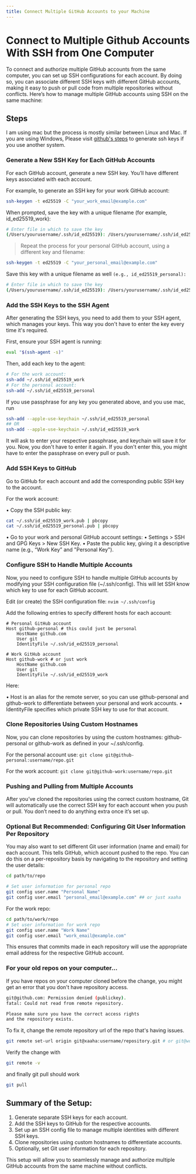 ```yaml
---
title: Connect Multiple GitHub Accounts to your Machine
---
```


# Connect to Multiple Github Accounts With SSH from One Computer

To connect and authorize multiple GitHub accounts from the same computer, you can set up SSH configurations for each account. By doing so, you can associate different SSH keys with different GitHub accounts, making it easy to push or pull code from multiple repositories without conflicts. Here’s how to manage multiple GitHub accounts using SSH on the same machine:

## Steps

I am using mac but the process is mostly similar between Linux and Mac. If you are using Windows, Please visit [github's steps](https://docs.github.com/en/authentication/connecting-to-github-with-ssh/generating-a-new-ssh-key-and-adding-it-to-the-ssh-agent) to generate ssh keys if you use another system.

### Generate a New SSH Key for Each GitHub Accounts

For each GitHub account, generate a new SSH key. You’ll have different keys associated with each account.

For example, to generate an SSH key for your work GitHub account:

```bash
ssh-keygen -t ed25519 -C "your_work_email@example.com"
```

When prompted, save the key with a unique filename (for example, id_ed25519_work):

```bash
# Enter file in which to save the key
(/Users/yourusername/.ssh/id_ed25519): /Users/yourusername/.ssh/id_ed25519_work
```

> Repeat the process for your personal GitHub account, using a different key and filename:

```bash
ssh-keygen -t ed25519 -C "your_personal_email@example.com"
```

Save this key with a unique filename as well `(e.g., id_ed25519_personal):`

```bash
# Enter file in which to save the key
(/Users/yourusername/.ssh/id_ed25519): /Users/yourusername/.ssh/id_ed25519_personal

```

### Add the SSH Keys to the SSH Agent

After generating the SSH keys, you need to add them to your SSH agent, which manages your keys. This way you don't have to enter the key every time it's required.

First, ensure your SSH agent is running:

```bash
eval "$(ssh-agent -s)"
```

Then, add each key to the agent:

```bash
# For the work account:
ssh-add ~/.ssh/id_ed25519_work
# For the personal account:
ssh-add ~/.ssh/id_ed25519_personal
```

If you use passphrase for any key you generated above, and you use mac, run

```bash
ssh-add --apple-use-keychain ~/.ssh/id_ed25519_personal
## OR
ssh-add --apple-use-keychain ~/.ssh/id_ed25519_work

```

It will ask to enter your respective passphrase, and keychain will save it for you. Now, you don't have to enter it again. If you don't enter this, you might have to enter the passphrase on every pull or push.

### Add SSH Keys to GitHub

Go to GitHub for each account and add the corresponding public SSH key to the account.

For the work account:

• Copy the SSH public key:

```bash
cat ~/.ssh/id_ed25519_work.pub | pbcopy
cat ~/.ssh/id_ed25519_personal.pub | pbcopy
```

• Go to your work and personal GitHub account settings:
• Settings > SSH and GPG Keys > New SSH Key.
• Paste the public key, giving it a descriptive name (e.g., “Work Key” and "Personal Key").

### Configure SSH to Handle Multiple Accounts

Now, you need to configure SSH to handle multiple GitHub accounts by modifying your SSH configuration file (~/.ssh/config). This will let SSH know which key to use for each GitHub account.

Edit (or create) the SSH configuration file: `nvim ~/.ssh/config`

Add the following entries to specify different hosts for each account:

```config
# Personal GitHub account
Host github-personal # this could just be personal
    HostName github.com
    User git
    IdentityFile ~/.ssh/id_ed25519_personal

# Work GitHub account
Host github-work # or just work
    HostName github.com
    User git
    IdentityFile ~/.ssh/id_ed25519_work
```

Here:

• Host is an alias for the remote server, so you can use github-personal and github-work to differentiate between your personal and work accounts.
• IdentityFile specifies which private SSH key to use for that account.

### Clone Repositories Using Custom Hostnames

Now, you can clone repositories by using the custom hostnames: github-personal or github-work as defined in your ~/.ssh/config.

For the personal account use: `git clone git@github-personal:username/repo.git`

For the work account: `git clone git@github-work:username/repo.git`

### Pushing and Pulling from Multiple Accounts

After you’ve cloned the repositories using the correct custom hostname, Git will automatically use the correct SSH key for each account when you push or pull. You don’t need to do anything extra once it’s set up.

### Optional But Recommended: Configuring Git User Information Per Repository

You may also want to set different Git user information (name and email) for each account. This tells GitHub, which account pushed to the repo. You can do this on a per-repository basis by navigating to the repository and setting the user details:

```bash
cd path/to/repo

# Set user information for personal repo
git config user.name "Personal Name"
git config user.email "personal_email@example.com" ## or just xaaha
```

For the work repo:

```bash
cd path/to/work/repo
# Set user information for work repo
git config user.name "Work Name"
git config user.email "work_email@example.com"
```

This ensures that commits made in each repository will use the appropriate email address for the respective GitHub account.

### For your old repos on your computer...

If you have repos on your computer cloned before the change, you might get an error that you don't have repository access.

```bash
git@github.com: Permission denied (publickey).
fatal: Could not read from remote repository.

Please make sure you have the correct access rights
and the repository exists.
```

To fix it, change the remote repository url of the repo that's having issues.

```bash
git remote set-url origin git@xaaha:username/repository.git # or git@work_email
```

Verify the change with

```bash
git remote -v
```

and finally git pull should work

```bash
git pull
```

## Summary of the Setup:

1. Generate separate SSH keys for each account.
2. Add the SSH keys to GitHub for the respective accounts.
3. Set up an SSH config file to manage multiple identities with different SSH keys.
4. Clone repositories using custom hostnames to differentiate accounts.
5. Optionally, set Git user information for each repository.

This setup will allow you to seamlessly manage and authorize multiple GitHub accounts from the same machine without conflicts.
